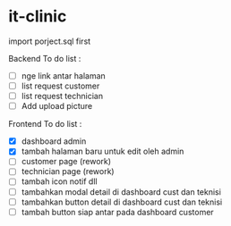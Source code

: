 # it-clinic

import porject.sql first

Backend To do list :

- [ ] nge link antar halaman
- [ ] list request customer
- [ ] list request technician
- [ ] Add upload picture

Frontend To do list :

  - [x]  dashboard admin
  - [x]  tambah halaman baru untuk edit oleh admin
  - [ ]  customer page (rework)
  - [ ]  technician page (rework)
  - [ ] tambah icon notif dll
  - [ ]  tambahkan modal detail di dashboard cust dan teknisi
  - [ ]  tambahkan button detail di dashboard cust dan teknisi
  - [ ]  tambah button siap antar pada dashboard customer
